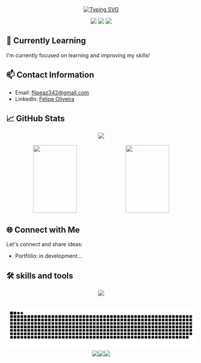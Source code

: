 <div align='center'>
  <a href="https://git.io/typing-svg">
    <img src="https://readme-typing-svg.herokuapp.com?font=Inter&pause=1000&color=F7F7F7&center=true&multiline=true&repeat=false&random=false&width=435&height=60&lines=%F0%9F%91%8B+Hello%2C+I'm+Felipe+Oliveira;Welcome+to+my+GitHub+Profile!" alt="Typing SVG" />
  </a>
</div>

<p align='center'>
  <img src='https://github.com/SouFelipeOliveira/SouFelipeOliveira/assets/105752126/582a347b-e9c6-4746-bb09-31bb6a9d2512' />
  <img src='https://github.com/SouFelipeOliveira/SouFelipeOliveira/assets/105752126/582a347b-e9c6-4746-bb09-31bb6a9d2512' />
  <img src='https://github.com/SouFelipeOliveira/SouFelipeOliveira/assets/105752126/582a347b-e9c6-4746-bb09-31bb6a9d2512' />
</p>

## 🌱 Currently Learning

I'm currently focused on learning and improving my skills!

## 📫 Contact Information

- Email: [flipeaz342@gmail.com](mailto:flipeaz342@gmail.com)
- LinkedIn: [Felipe Oliveira](https://www.linkedin.com/in/felipe-oliveira-384b00265/)


## 📈 GitHub Stats

<p align='center'>
  <img src='https://github-readme-streak-stats-gold.vercel.app?user=SouFelipeOliveira&theme=dark&date_format=j%20M%5B%20Y%5D' />
</p>


<p align=center>
  <img height="180em" width="48%" src='https://github-readme-stats-git-main-flipperweel.vercel.app/api?username=SouFelipeOliveira&show_icons=true&theme=dark&include_all_commits=true&count_private=true'/>
  <img height="180em" width="48%" src="https://github-readme-stats-git-main-flipperweel.vercel.app/api/top-langs/?username=SouFelipeOliveira&layout=compact&langs_count=7&theme=dark"/>
</p>




## 🌐 Connect with Me

Let's connect and share ideas:

- Portfólio: in development...[]()

## 🛠️ skills and tools 

<p align='center'>
  <img src="https://skillicons.dev/icons?i=python,django,git,html,css,js,react,postgres,linux" />
</p>

##

<div align='center'>
  <img src='https://github.com/SouFelipeOliveira/SouFelipeOliveira/blob/output/github-contribution-grid-snake-dark.svg' />
</div>

<div align='center'>
  <img src='https://github.com/SouFelipeOliveira/SouFelipeOliveira/assets/105752126/0f7a24f6-f664-409e-8849-b6fa2912460a'><img src='https://github.com/SouFelipeOliveira/SouFelipeOliveira/assets/105752126/0f7a24f6-f664-409e-8849-b6fa2912460a'><img src='https://github.com/SouFelipeOliveira/SouFelipeOliveira/assets/105752126/0f7a24f6-f664-409e-8849-b6fa2912460a'>
</div>


